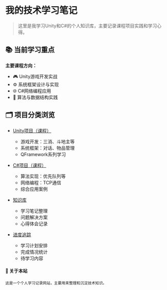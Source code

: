 # 我的技术学习笔记

> 这里是我学习Unity和C#的个人知识库，主要记录课程项目实践和学习心得。

## 📚 当前学习重点

**主要课程方向：**

- 🎮 Unity游戏开发实战
- ⚙️ 系统框架设计与实现
- 🌐 C#网络编程应用
- 🧠 算法与数据结构实践

## 🗂️ 项目分类浏览

<div class="grid cards" markdown>

-   [Unity项目（课程）](courses/unity/index.md)
    - 游戏开发：三消、斗地主等
    - 系统框架：对话、物品管理
    - QFramework系列学习

-   [C#项目（课程）](courses/csharp/index.md)
    - 算法实现：优先队列等
    - 网络编程：TCP通信
    - 综合应用案例

-   [知识库](knowledge/index.md)
    - 学习笔记整理
    - 问题解决方案
    - 心得体会记录

-   [进度追踪](progress/index.md)
    - 学习计划安排
    - 完成情况统计
    - 待学习内容

</div>

#### 📝 关于本站
<small>这是一个个人学习记录网站，主要用来整理和沉淀技术知识。</small>